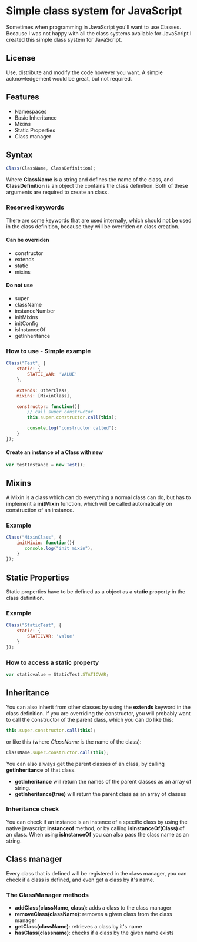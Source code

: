 Simple class system for JavaScript
==================================

Sometimes when programming in JavaScript you'll want to use Classes. Because I was not happy with all the class systems available for JavaScript I created this simple class system for JavaScript.

License
--------
Use, distribute and modify the code however you want. A simple acknowledgement would be great, but not required.
 
Features
--------
* Namespaces
* Basic Inheritance
* Mixins
* Static Properties
* Class manager

## Syntax
```javascript
Class(ClassName, ClassDefinition);
```

Where **ClassName** is a string and defines the name of the class, and **ClassDefinition** is an object the contains the class definition. 
Both of these arguments are required to create an class.

### Reserved keywords

There are some keywords that are used internally, which should not be used in the class definition, because they will be overriden on class creation.

#### Can be overriden
* constructor
* extends
* static
* mixins

#### Do not use
* super
* className
* instanceNumber
* initMixins
* initConfig
* isInstanceOf
* getInheritance

### How to use - Simple example

```javascript
Class("Test", {
    static: {
        STATIC_VAR: 'VALUE'
    },

    extends: OtherClass,
    mixins: [MixinClass],

    constructor: function(){
        // call super constructor
        this.super.constructor.call(this);

        console.log("constructor called");
    }
});
```

#### Create an instance of a Class with new
```javascript
var testInstance = new Test();
```
 
Mixins
------
A Mixin is a class which can do everything a normal class can do, but has to implement a **initMixin** function, which will be called automatically on construction of an instance.

### Example 
```javascript
Class("MixinClass", {
    initMixin: function(){
       console.log("init mixin");
    }
});
```

Static Properties
-----------------
Static properties have to be defined as a object as a **static** property in the class definition.

### Example
```javascript
Class("StaticTest", {
    static: {
        STATICVAR: 'value'
    }
});
```

### How to access a static property
```javascript
var staticvalue = StaticTest.STATICVAR;
```

Inheritance
-----------
You can also inherit from other classes by using the **extends** keyword in the class definition.
If you are overriding the constructor, you will probably want to call the constructor of the parent class, which you can do like this:

```javascript
this.super.constructor.call(this);
```

or like this (where *ClassName* is the name of the class):

```javascript
ClassName.super.constructor.call(this);
```

You can also always get the parent classes of an class, by calling **getInheritance** of that class.

- **getInheritance** will return the names of the parent classes as an array of string. 
- **getInheritance(true)** will return the parent class as an array of classes

### Inheritance check
You can check if an instance is an instance of a specific class by using the native javascript **instanceof** method, or by calling **isInstanceOf(Class)** of an class. When using **isInstanceOf** you can also pass the class name as an string. 

Class manager
-------------
Every class that is defined will be registered in the class manager, you can check if a class is defined, and even get a class by it's name.

### The ClassManager methods

- **addClass(className, class)**: adds a class to the class manager
- **removeClass(className)**: removes a given class from the class manager
- **getClass(className)**: retrieves a class by it's name
- **hasClass(classname)**: checks if a class by the given name exists

